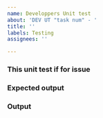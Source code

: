```yaml
---
name: Developpers Unit test
about: 'DEV UT "task num" - '
title: ''
labels: Testing
assignees: ''

---
```


### This unit test if for issue 

### Expected output 

### Output
